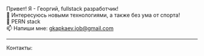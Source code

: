 Привет! Я - Георгий, fullstack разработчик!
<br />
👀 Интересуюсь новыми технологиями, а также без ума от спорта!
<br />
👾 PERN stack
<br />
📫 Напиши мне: gkapkaev.job@gmail.com
<hr />
Контакты:



